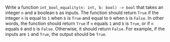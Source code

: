 Write a function `int_bool_equality(n: int, b: bool) -> bool` that takes an integer `n` and a boolean `b` as inputs. The function should return `True` if the integer `n` is equal to `1` when `b` is `True` and equal to `0` when `b` is `False`. In other words, the function should return `True` if `n` equals `1` and `b` is `True`, or if `n` equals `0` and `b` is `False`. Otherwise, it should return `False`. For example, if the inputs are `1` and `True`, the output should be `True`.
